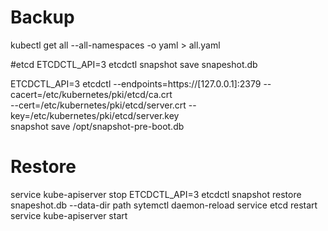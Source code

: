 # Backup 
kubectl get all --all-namespaces -o yaml > all.yaml

#etcd
ETCDCTL_API=3 etcdctl snapshot save snapeshot.db

ETCDCTL_API=3 etcdctl --endpoints=https://[127.0.0.1]:2379 --cacert=/etc/kubernetes/pki/etcd/ca.crt \
     --cert=/etc/kubernetes/pki/etcd/server.crt --key=/etc/kubernetes/pki/etcd/server.key \
     snapshot save /opt/snapshot-pre-boot.db

# Restore
service kube-apiserver stop
ETCDCTL_API=3 etcdctl snapshot restore snapeshot.db --data-dir path
sytemctl daemon-reload
service etcd restart
service kube-apiserver start